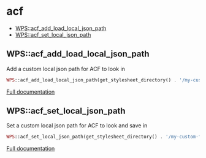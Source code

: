 # acf

- [WPS::acf_add_load_local_json_path](#WPS_acf_add_load_local_json_path)
- [WPS::acf_set_local_json_path](#WPS_acf_set_local_json_path)
<a name="WPS_acf_add_load_local_json_path"></a>
## WPS::acf_add_load_local_json_path
Add a custom local json path for ACF to look in

```php
WPS::acf_add_load_local_json_path(get_stylesheet_directory() . '/my-custom-folder');
```

[Full documentation](/doc/src/functions/acf/acf_add_load_local_json_path.md)

<a name="WPS_acf_set_local_json_path"></a>
## WPS::acf_set_local_json_path
Set a custom local json path for ACF to look and save in

```php
WPS::acf_set_local_json_path(get_stylesheet_directory() . '/my-custom-folder');
```

[Full documentation](/doc/src/functions/acf/acf_set_local_json_path.md)
